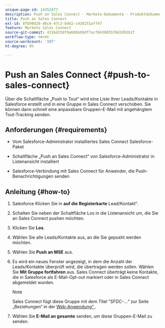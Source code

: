 ```yaml
---
unique-page-id: 14352477
description: Push an Sales Connect - Marketo-Dokumente - Produktdokumentation
title: Push an Sales Connect
exl-id: 8fb99d28-d6c6-47c3-b4d2-c416251aff47
feature: Marketo Sales Connect
source-git-commit: 431bd258f9a68bbb9df7acf043085578d3d91b1f
workflow-type: tm+mt
source-wordcount: '197'
ht-degree: 0%

---
```


# Push an Sales Connect {#push-to-sales-connect}

Über die Schaltfläche „Push to Tout“ wird eine Liste Ihrer Leads/Kontakte in Salesforce erstellt und in eine Gruppe in Sales Connect verschoben. Sie können dann schnell eine anpassbare Gruppen-E-Mail mit angehängtem Tout-Tracking senden.

## Anforderungen {#requirements}

* Vom Salesforce-Administrator installiertes Sales Connect Salesforce-Paket

* Schaltfläche „Push an Sales Connect“ von Salesforce-Administrator in Listenansicht installiert

* Salesforce-Verbindung mit Sales Connect für Anwender, die Push-Benachrichtigungen senden

## Anleitung {#how-to}

1. Salesforce Klicken Sie in **auf die Registerkarte** Lead/Kontakt“.
1. Schalten Sie neben der Schaltfläche Los in die Listenansicht um, die Sie an Sales Connect pushen möchten.
1. Klicken Sie **Los**.
1. Wählen Sie alle Leads/Kontakte aus, an die Sie gepusht werden möchten.
1. Wählen Sie **Push an MSE** aus.
1. Es wird ein neues Fenster angezeigt, in dem die Anzahl der Leads/Kontakte überprüft wird, die übertragen werden sollen. Wählen Sie **Mit Gruppe fortfahren** aus. Sales Connect überträgt keine Kontakte, die in Salesforce als E-Mail-Opt-out markiert oder in Sales Connect abgemeldet wurden.

   >[!NOTE]
   >
   >Sales Connect fügt diese Gruppe mit dem Titel &quot;SFDC-…“ zur Seite „Beziehungen“ in der [Web-Anwendung“ ](https://toutapp.com/login).

1. Wählen Sie **E-Mail an gesamte** senden, um diese Gruppen-E-Mail zu senden.
